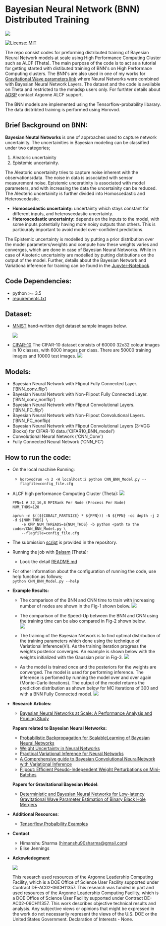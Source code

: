 # Bayesian Neural Network (BNN) Distributed Training

![](/misc/Repo_Logo.png)

[![License: MIT](https://img.shields.io/badge/License-MIT-yellow.svg)](https://opensource.org/licenses/MIT)

The repo consist codes for preforming distributed training of Bayesian Neural Network models at scale using 
High Performance Computing Cluster such as ALCF (Theta). The main purpose of the code is to act as a tutorial for getting 
started with distibuted training of BNN's on High Performace Computing clusters. The BNN's are also used in one of my works for [Gravitational Wave parameters link](https://arxiv.org/abs/1903.01998) where Neural Networks were combined with Bayesian Neural Network Layers. The dataset and the code is available on Theta and restricted to the mmadsp users only. For furthter details about [ADSP](https://www.alcf.anl.gov/science/adsp-allocation-program) contact Argonne ALCF support.

The BNN models are implemented using the Tensorflow-probability libarary. The data distribted training is performed using Horovod.

## **Brief Background on BNN:**
**Bayesian Neutal Networks** is one of approaches used to capture network uncertainity. The uncertainities in Bayesian modeling can be classified under two categories; 

1. Aleatoric uncertainity 
2. Epistemic uncertainity. 

The Aleatoric uncertainity tries to capture noise inherent with the observations/data. The noise in data is associated with sensor measurement noise. Epistemic unceratinity is associated with model parameters, and with increasing the data the uncertainity can be reduced. The Aleoteric uncertainity is further divided into  Homoscedastic and Heteroscedastic.
- **Homoscedastic uncertainty:** uncertainty which stays constant for different inputs, and heteroscedastic uncertainty.  
- **Heteroscedastic uncertainty:** depends on the inputs to the model, with some inputs potentially having more noisy outputs than others. This is particuraly important to avoid model over-confident predictions. 


The Epistemic uncertainty is modelled by putting a prior distribution over the model parameters/weights and compute how these weights varies and converges, which are done in case of Bayesian Neural Networks. While in case of Aleoteric uncertainity are modelled by putting distibutions on the output of the model.
Further, details about the Bayesian Network and Variationa inference for training can be found in the [Jupyter-Notebook](src/VariationalInferenceNotebook.ipynb).

## **Code Dependencies:**
 + python >= 3.5
 + [requirements.txt](requirements.txt)

## **Dataset:** 
 + [MNIST](http://yann.lecun.com/exdb/mnist/) hand-written digit dataset sample images below.

     ![](misc/MNIST_DataSamples.png)
 
 + [CIFAR-10](https://www.cs.toronto.edu/~kriz/cifar.html) The CIFAR-10 dataset consists of 60000 32x32 colour images in 10 classes, with 6000 images per class. There are 50000 training images and 10000 test images.
      ![](misc/CIFAR10_Sample.png)
  

## **Models:** 
  + Bayesian Neural Network with Flipout Fully Connected Layer.('BNN_conv_flip')
  + Bayesian Neural Network with Non-Flipout Fully Connected Layer.('BNN_conv_nonflip')
  + Bayesian Neural Network with Flipout Convolutional Layers.('BNN_FC_flip')
  + Bayesian Neural Network with Non-Flipout Convolutional Layers.('BNN_FC_nonflip)
  + Bayesian Neural Network with Flipout Convolutional Layers (3-VGG Blocks) for CIFAR-10 data.('CIFAR10_BNN_model')
  + Convolutional Neural Network ('CNN_Conv')
  + Fully Connected Neural Network ('CNN_FC')


## **How to run the code:**
   - On the local machine Running:  
        + `horovodrun -n 2 -H localhost:2 python CNN_BNN_Model.py --flagfile=config_file.cfg`

   - ALCF high performance Computing Cluster (Theta): 
   ![](misc/Theta1600x900.jpg) 
         
        ```
        PPN=1 # 32,16,8 MPIRank Per Node (Process Per Node)
        NUM_THDS=128

        aprun -n $((${COBALT_PARTSIZE} * ${PPN})) -N ${PPN} -cc depth -j 2 -d ${NUM_THDS} \
            -e OMP_NUM_THREADS=${NUM_THDS} -b python <path to the code>/CNN_BNN_Model.py \
            --flagfile=config_file.cfg
        ```

- The submission [script](/src/RUN_ScriptBNN/run_script.sh) is provided in the repository.

- Running the job with [Balsam](https://www.alcf.anl.gov/support-center/theta/balsam) (Theta):
    + Look the detail [README.md](BalsamJobCreation/Readme.md)
    
- For other information about the configuration of running the code, use help function as follows;  
`python CNN_BNN_Model.py --help`

        

- **Example Results:**  
    - The comparison of the BNN and CNN time to train with increasing number of nodes are shown in the Fig-1 shown below.
    ![](misc/Demo_Timing_PlotBNN_CNNComparison.png)
    
    - The comparison of the Speed-Up between the BNN and CNN using the training time can be also compared in Fig-2 shown below.   
    ![](misc/Demo_SpeedUp_PlotBNN_CNNComparison.png)

    - The training of the Bayesian Network is to find optimal distribution of the training parameters which done using the technique of Variational Inference(VI). As the training iteration progress the weights posterior converges. An example is shown below with the weights initialized with the Gaussian prior in Fig-3.
    ![](misc/Repo_Weights_Updates.png)
    
    - As the model is trained once and the posteriors for the weights are converged. The model is used for performing inference. The inference is perfomed by running the model over and over again (Monte-Carlo iterations). The output of the model returns the prediction distribution as shown below for MC iterations of 300 and with a BNN Fully Connected model.
    ![](misc/Repo_DemoResults_FC_layer_combine.png)


- **Research Articles:**  

    + [Bayesian Neural Networks at Scale: A Performance Analysis and Pruning Study](https://arxiv.org/pdf/2005.11619.pdf)

    **Papers related to Bayesian Neural Networks:**
    + [Probabilistic Backpropagation for ScalableLearning of Bayesian Neural Networks](http://proceedings.mlr.press/v37/hernandez-lobatoc15.pdf) 
    + [Weight Uncertainty in Neural Networks](https://arxiv.org/abs/1505.05424)
    + [Practical Variational Inference for Neural Networks](https://papers.nips.cc/paper/4329-practical-variational-inference-for-neural-networks)
    + [A Comprehensive guide to Bayesian Convolutional NeuralNetwork with Variational Inference](https://arxiv.org/pdf/1901.02731.pdf)
    + [Flipout: Efficient Pseudo-Independent Weight Perturbations on Mini-Batches](https://arxiv.org/abs/1803.04386)
    
    **Papers for Gravitational Bayesian Model:**
     + [Deterministic and Bayesian Neural Networks for Low-latency Gravitational Wave Parameter Estimation of Binary Black Hole Mergers](https://arxiv.org/abs/1903.01998)
    
    

- **Additional Resources**:
    + [Tensorflow Probalbility Examples](https://github.com/tensorflow/probability/blob/master/tensorflow_probability/examples)



- **Contact**
  + Himanshu Sharma (himanshu90sharma@gmail.com)
  + Elise Jennings 
  
- **Ackowledegment** 

    ![](misc/ANL_RGB-01.png) 

    This research used resources of the Argonne Leadership Computing Facility, which is a DOE Office of Science User Facility supported under Contract DE-AC02-06CH11357. This research was funded in part and used resources of the Argonne Leadership Computing Facility, which is a DOE Office of Science User Facility supported under Contract DE-AC02-06CH11357. This work describes objective technical results and analysis. Any subjective views or opinions that might be expressed in the work do not necessarily represent the views of the U.S. DOE or the United States Government. Declaration of Interests - None.

